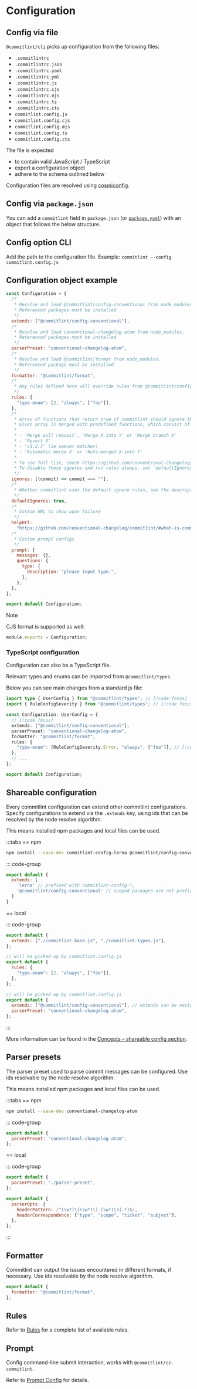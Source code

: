 # Configuration

## Config via file

`@commitlint/cli` picks up configuration from the following files:

- `.commitlintrc`
- `.commitlintrc.json`
- `.commitlintrc.yaml`
- `.commitlintrc.yml`
- `.commitlintrc.js`
- `.commitlintrc.cjs`
- `.commitlintrc.mjs`
- `.commitlintrc.ts`
- `.commitlintrc.cts`
- `commitlint.config.js`
- `commitlint.config.cjs`
- `commitlint.config.mjs`
- `commitlint.config.ts`
- `commitlint.config.cts`

The file is expected

- to contain valid JavaScript / TypeScript
- export a configuration object
- adhere to the schema outlined below

Configuration files are resolved using [cosmiconfig](https://github.com/cosmiconfig/cosmiconfig).

## Config via `package.json`

You can add a `commitlint` field in `package.json` (or [`package.yaml`](https://github.com/pnpm/pnpm/pull/1799)) with an object that follows the below structure.

## Config option CLI

Add the path to the configuration file. Example: `commitlint --config commitlint.config.js`

## Configuration object example

```js
const Configuration = {
  /*
   * Resolve and load @commitlint/config-conventional from node_modules.
   * Referenced packages must be installed
   */
  extends: ["@commitlint/config-conventional"],
  /*
   * Resolve and load conventional-changelog-atom from node_modules.
   * Referenced packages must be installed
   */
  parserPreset: "conventional-changelog-atom",
  /*
   * Resolve and load @commitlint/format from node_modules.
   * Referenced package must be installed
   */
  formatter: "@commitlint/format",
  /*
   * Any rules defined here will override rules from @commitlint/config-conventional
   */
  rules: {
    "type-enum": [2, "always", ["foo"]],
  },
  /*
   * Array of functions that return true if commitlint should ignore the given message.
   * Given array is merged with predefined functions, which consist of matchers like:
   *
   * - 'Merge pull request', 'Merge X into Y' or 'Merge branch X'
   * - 'Revert X'
   * - 'v1.2.3' (ie semver matcher)
   * - 'Automatic merge X' or 'Auto-merged X into Y'
   *
   * To see full list, check https://github.com/conventional-changelog/commitlint/blob/master/%40commitlint/is-ignored/src/defaults.ts.
   * To disable those ignores and run rules always, set `defaultIgnores: false` as shown below.
   */
  ignores: [(commit) => commit === ""],
  /*
   * Whether commitlint uses the default ignore rules, see the description above.
   */
  defaultIgnores: true,
  /*
   * Custom URL to show upon failure
   */
  helpUrl:
    "https://github.com/conventional-changelog/commitlint/#what-is-commitlint",
  /*
   * Custom prompt configs
   */
  prompt: {
    messages: {},
    questions: {
      type: {
        description: "please input type:",
      },
    },
  },
};

export default Configuration;
```

> [!NOTE]
> CJS format is supported as well:
>
> ```js
> module.exports = Configuration;
> ```

### TypeScript configuration

Configuration can also be a TypeScript file.

Relevant types and enums can be imported from `@commitlint/types`.

Below you can see main changes from a standard js file:

```ts
import type { UserConfig } from "@commitlint/types"; // [!code focus]
import { RuleConfigSeverity } from "@commitlint/types"; // [!code focus]

const Configuration: UserConfig = {
  // [!code focus]
  extends: ["@commitlint/config-conventional"],
  parserPreset: "conventional-changelog-atom",
  formatter: "@commitlint/format",
  rules: {
    "type-enum": [RuleConfigSeverity.Error, "always", ["foo"]], // [!code focus]
  },
  // ...
};

export default Configuration;
```

## Shareable configuration

Every commitlint configuration can extend other commitlint configurations.
Specify configurations to extend via the `.extends` key, using ids
that can be resolved by the node resolve algorithm.

This means installed npm packages and local files can be used.

:::tabs
== npm

```sh
npm install --save-dev commitlint-config-lerna @commitlint/config-conventional
```

::: code-group

```js [commitlint.config.js]
export default {
  extends: [
    'lerna' // prefixed with commitlint-config-*,
    '@commitlint/config-conventional' // scoped packages are not prefixed
  ]
}
```

== local

::: code-group

```js [commitlint.config.js]
export default {
  extends: ["./commitlint.base.js", "./commitlint.types.js"],
};
```

```js [commitlint.types.js]
// will be picked up by commitlint.config.js
export default {
  rules: {
    "type-enum": [2, "always", ["foo"]],
  },
};
```

```js [commitlint.base.js]
// will be picked up by commitlint.config.js
export default {
  extends: ["@commitlint/config-conventional"], // extends can be nested
  parserPreset: "conventional-changelog-atom",
};
```

:::

More information can be found in the [Concepts – shareable config section](/concepts/shareable-config).

## Parser presets

The parser preset used to parse commit messages can be configured.
Use ids resolvable by the node resolve algorithm.

This means installed npm packages and local files can be used.

:::tabs
== npm

```sh
npm install --save-dev conventional-changelog-atom
```

::: code-group

```js [commitlint.config.js]
export default {
  parserPreset: "conventional-changelog-atom",
};
```

== local

::: code-group

```js [commitlint.config.js]
export default {
  parserPreset: "./parser-preset",
};
```

```js [parser-preset.js]
export default {
  parserOpts: {
    headerPattern: /^(\w*)\((\w*)\)-(\w*)\s(.*)$/,
    headerCorrespondence: ["type", "scope", "ticket", "subject"],
  },
};
```

:::

## Formatter

Commitlint can output the issues encountered in different formats, if necessary.
Use ids resolvable by the node resolve algorithm.

```js
export default {
  formatter: "@commitlint/format",
};
```

## Rules

Refer to [Rules](/reference/rules.md) for a complete list of available rules.

## Prompt

Config command-line submit interaction, works with `@commitlint/cz-commitlint`.

Refer to [Prompt Config](/reference/prompt.md) for details.
